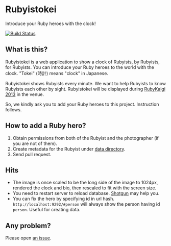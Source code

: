 # Rubyistokei

Introduce your Ruby heroes with the clock!

[![Build Status](https://travis-ci.org/darashi/rubyistokei.png)](https://travis-ci.org/darashi/rubyistokei)

## What is this?

Rubyistokei is a web application to show a clock of Rubyists, by Rubyists, for Rubyists. You can introduce your Ruby heroes to the world with the clock. "Tokei" (時計) means "clock" in Japanese.

Rubyistokei shows Rubyists every minute. We want to help Rubyists to know Rubyists each other by sight. Rubyistokei will be displayed during [RubyKaigi 2013](http://rubykaigi.org/2013 "RubyKaigi 2013, May 30 - Jun 1") in the venue.

So, we kindly ask you to add your Ruby heroes to this project. Instruction follows.

## How to add a Ruby hero?

1. Obtain permissions from both of the Rubyist and the photographer (if you are not of them).
2. Create metadata for the Rubyist under [data directory](https://github.com/darashi/rubyistokei/tree/master/data).
3. Send pull request.

## Hits

* The image is once scaled to be the long side of the image to 1024px, rendered the clock and bio, then rescaled to fit with the screen size.
* You need to restart server to reload database. [Shotgun](https://github.com/rtomayko/shotgun) may help you.
* You can fix the hero by specifying id in url hash. `http://localhost:9292/#person` will always show the person having id `person`. Useful for creating data.

## Any problem?

Please open [an issue](https://github.com/darashi/rubyistokei/issues).
